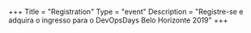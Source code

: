 +++
Title = "Registration"
Type = "event"
Description = "Registre-se e adquira o ingresso para o DevOpsDays Belo Horizonte 2019"
+++


